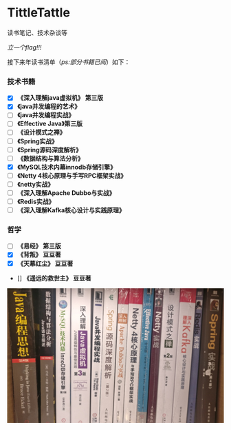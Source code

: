 # TittleTattle
读书笔记、技术杂谈等

*立一个flag!!!*

接下来年读书清单（*ps:部分书籍已阅*）如下：
### 技术书籍
- [x] **《深入理解java虚拟机》 第三版**
- [x] **《java并发编程的艺术》**
- [ ] **《java并发编程实战》**
- [ ] **《Effective Java》第三版**
- [ ] **《设计模式之禅》**
- [ ] **《Spring实战》**
- [ ] **《Spring源码深度解析》**
- [ ] **《数据结构与算法分析》**
- [x] **《MySQL技术内幕innodb存储引擎》**
- [ ] **《Netty 4核心原理与手写RPC框架实战》**
- [ ] **《netty实战》**
- [ ] **《深入理解Apache Dubbo与实战》**
- [ ] **《Redis实战》**
- [ ] **《深入理解Kafka核心设计与实践原理》**

### 哲学
- [ ] **《易经》 第三版**
- [x] **《背叛》 豆豆著**
- [x] **《天幕红尘》 豆豆著**
- [] **《遥远的救世主》 豆豆著**

![img](media/pictures/person/books.jpg)
